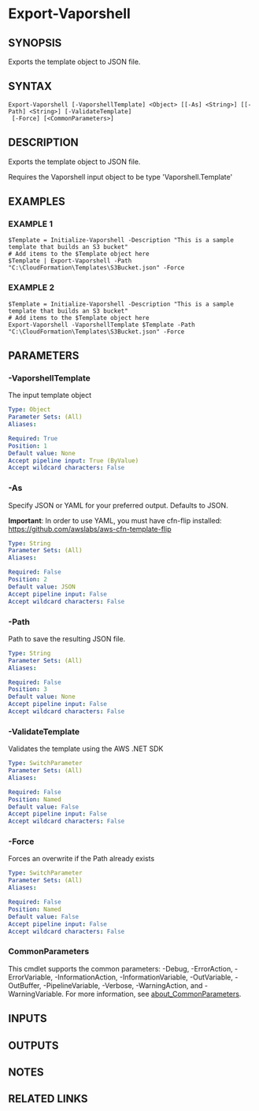 # Export-Vaporshell

## SYNOPSIS
Exports the template object to JSON file.

## SYNTAX

```
Export-Vaporshell [-VaporshellTemplate] <Object> [[-As] <String>] [[-Path] <String>] [-ValidateTemplate]
 [-Force] [<CommonParameters>]
```

## DESCRIPTION
Exports the template object to JSON file.

Requires the Vaporshell input object to be type 'Vaporshell.Template'

## EXAMPLES

### EXAMPLE 1
```
$Template = Initialize-Vaporshell -Description "This is a sample template that builds an S3 bucket"
# Add items to the $Template object here
$Template | Export-Vaporshell -Path "C:\CloudFormation\Templates\S3Bucket.json" -Force
```

### EXAMPLE 2
```
$Template = Initialize-Vaporshell -Description "This is a sample template that builds an S3 bucket"
# Add items to the $Template object here
Export-Vaporshell -VaporshellTemplate $Template -Path "C:\CloudFormation\Templates\S3Bucket.json" -Force
```

## PARAMETERS

### -VaporshellTemplate
The input template object

```yaml
Type: Object
Parameter Sets: (All)
Aliases:

Required: True
Position: 1
Default value: None
Accept pipeline input: True (ByValue)
Accept wildcard characters: False
```

### -As
Specify JSON or YAML for your preferred output.
Defaults to JSON.

**Important**: In order to use YAML, you must have cfn-flip installed: https://github.com/awslabs/aws-cfn-template-flip

```yaml
Type: String
Parameter Sets: (All)
Aliases:

Required: False
Position: 2
Default value: JSON
Accept pipeline input: False
Accept wildcard characters: False
```

### -Path
Path to save the resulting JSON file.

```yaml
Type: String
Parameter Sets: (All)
Aliases:

Required: False
Position: 3
Default value: None
Accept pipeline input: False
Accept wildcard characters: False
```

### -ValidateTemplate
Validates the template using the AWS .NET SDK

```yaml
Type: SwitchParameter
Parameter Sets: (All)
Aliases:

Required: False
Position: Named
Default value: False
Accept pipeline input: False
Accept wildcard characters: False
```

### -Force
Forces an overwrite if the Path already exists

```yaml
Type: SwitchParameter
Parameter Sets: (All)
Aliases:

Required: False
Position: Named
Default value: False
Accept pipeline input: False
Accept wildcard characters: False
```

### CommonParameters
This cmdlet supports the common parameters: -Debug, -ErrorAction, -ErrorVariable, -InformationAction, -InformationVariable, -OutVariable, -OutBuffer, -PipelineVariable, -Verbose, -WarningAction, and -WarningVariable. For more information, see [about_CommonParameters](http://go.microsoft.com/fwlink/?LinkID=113216).

## INPUTS

## OUTPUTS

## NOTES

## RELATED LINKS
